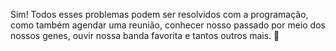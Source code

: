 Sim! Todos esses problemas podem ser resolvidos com a programação, como também agendar uma reunião, conhecer nosso passado por meio dos nossos genes, ouvir nossa banda favorita e tantos outros mais. :exploding_head: